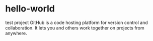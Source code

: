 # hello-world
test project 
GitHub is a code hosting platform for version control and collaboration. It lets you and others work together on projects from anywhere.
